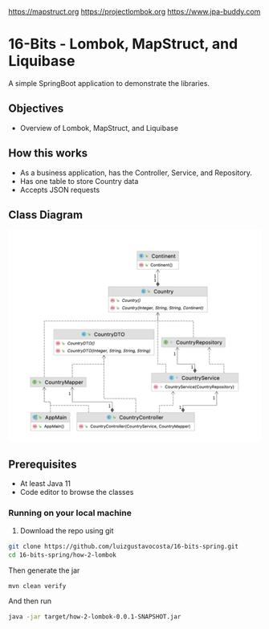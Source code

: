 https://mapstruct.org
https://projectlombok.org
https://www.jpa-buddy.com

<!--- STARTEXCLUDE --->
# 16-Bits - Lombok, MapStruct, and Liquibase
A simple SpringBoot application to demonstrate the libraries.
<!--- ENDEXCLUDE --->
<!--- STARTEXCLUDE --->
## Objectives
* Overview of Lombok, MapStruct, and Liquibase

## How this works
* As a business application, has the Controller, Service, and Repository.
* Has one table to store Country data
* Accepts JSON requests
## Class Diagram
![Class Diagram](src/main/resources/static/class-diagram.png)

## Prerequisites
* At least Java 11
* Code editor to browse the classes

### Running on your local machine
1. Download the repo using git
```bash
git clone https://github.com/luizgustavocosta/16-bits-spring.git
cd 16-bits-spring/how-2-lombok
```
Then generate the jar
```bash
mvn clean verify
```
And then run
```bash
java -jar target/how-2-lombok-0.0.1-SNAPSHOT.jar
```

<!--- ENDEXCLUDE --->